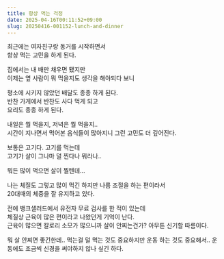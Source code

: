 ```yaml
---
title: 항상 먹는 걱정
date: 2025-04-16T00:11:52+09:00
slug: 20250416-001152-lunch-and-dinner
---
```


최근에는 여자친구랑 동거를 시작하면서\
항상 먹는 고민을 하게 된다.

집에서는 내 배만 채우면 됐지만\
이제는 옆 사람이 뭐 먹을지도 생각을 해야되다 보니

평소에 시키지 않았던 배달도 종종 하게 된다.\
반찬 가게에서 반찬도 사다 먹게 되고\
요리도 종종 하게 된다.

내일은 뭘 먹을지, 저녁은 뭘 먹을지..\
시간이 지나면서 먹어본 음식들이 많아지니 그런 고민도 더 깊어진다.

보통은 고기다. 고기를 먹는데\
고기가 살이 그나마 덜 찐다나 뭐라나..

뭐든 많이 먹으면 살이 찔텐데...

나는 체질도 그렇고 많이 먹긴 하지만 나름 조절을 하는 편이라서\
20대때의 체중을 잘 유지하고 있다.

전에 뱅크샐러드에서 유전자 무료 검사를 한 적이 있는데\
체질상 근육이 많은 편이라고 나왔던게 기억이 난다.\
근육이 많으면 칼로리 소모가 많으니까 살이 안찌는건가? 아무튼 신기할 따름이다.

뭐 살 안찌면 좋긴한데.. 먹는걸 덜 먹는 것도 중요하지만 운동 하는 것도 중요해서.. 운동에도 조금씩 신경을 써야하지 않나 싶긴 하다.
